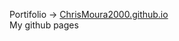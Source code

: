 Portifolio -> <a href="https://chrismoura2000.github.io/" target="_blanck">ChrisMoura2000.github.io</a> <br>
My github pages
